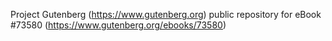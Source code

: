 Project Gutenberg (https://www.gutenberg.org) public repository for
eBook #73580 (https://www.gutenberg.org/ebooks/73580)
